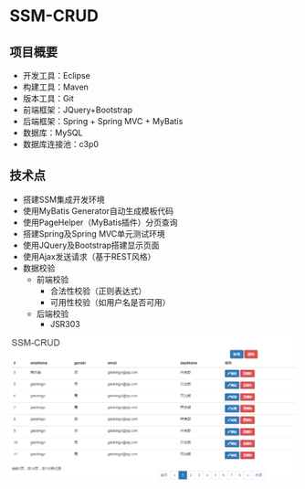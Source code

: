 # SSM-CRUD
## 项目概要
- 开发工具：Eclipse
- 构建工具：Maven
- 版本工具：Git
- 前端框架：JQuery+Bootstrap
- 后端框架：Spring + Spring MVC + MyBatis
- 数据库：MySQL
- 数据库连接池：c3p0
## 技术点
- 搭建SSM集成开发环境
- 使用MyBatis Generator自动生成模板代码
- 使用PageHelper（MyBatis插件）分页查询
- 搭建Spring及Spring MVC单元测试环境
- 使用JQuery及Bootstrap搭建显示页面
- 使用Ajax发送请求（基于REST风格）
- 数据校验
    - 前端校验
        - 合法性校验（正则表达式）
        - 可用性校验（如用户名是否可用）
    - 后端校验
        - JSR303

![](https://github.com/gaobingyi/ssm-crud/blob/master/docs/readme.png)
